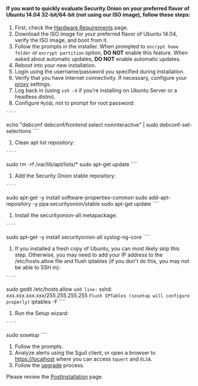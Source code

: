 #### If you want to quickly evaluate Security Onion on your preferred flavor of Ubuntu 14.04 32-bit/64-bit (not using our ISO image), follow these steps: ####
  1. First, check the [Hardware Requirements](Hardware) page.
  1. Download the ISO image for your preferred flavor of Ubuntu 14.04, verify the ISO image,  and boot from it.<br>
  1. Follow the prompts in the installer.  When prompted to `encrypt home folder` or `encrypt partition` option, **DO NOT** enable this feature.  When asked about automatic updates, **DO NOT** enable automatic updates.<br>
  1. Reboot into your new installation.<br>
  1. Login using the username/password you specified during installation.<br>
  1. Verify that you have Internet connectivity.  If necessary, configure your [proxy](Proxy) settings</a>.<br>
  1. Log back in (using `ssh -X` if you’re installing on Ubuntu Server or a headless distro).<br>
  1. Configure `MySQL` not to prompt for root password:<br>

    ````
echo "debconf debconf/frontend select noninteractive" | sudo debconf-set-selections
    ````
  1. Clean apt list repository:

    ````
sudo rm -rf /var/lib/apt/lists/*
sudo apt-get update
    ````
  1. Add the Security Onion stable repository:<br>

    ````
sudo apt-get -y install software-properties-common
sudo add-apt-repository -y ppa:securityonion/stable
sudo apt-get update
    ````
  1. Install the securityonion-all metapackage:<br>

    ````
sudo apt-get -y install securityonion-all syslog-ng-core
    ````
  1. If you installed a fresh copy of Ubuntu, you can most likely skip this step.  Otherwise, you may need to add your IP address to the /etc/hosts.allow file and flush iptables (if you don't do this, you may not be able to SSH in):<br>

    ````
sudo gedit /etc/hosts.allow 
    ````
add line:
    ````
sshd: xxx.xxx.xxx.xxx/255.255.255.255
    ````
Flush IPTables (sosetup will configure properly)
    ````
iptables -F
    ````

  1. Run the Setup wizard:<br>

    ````
sudo sosetup
    ````
  1. Follow the prompts.<br>
  1. Analyze alerts using the Sguil client, or open a browser to <a href='https://localhost'>https://localhost</a> where you can access `Squert` and `ELSA`.<br>
  1. Follow the [upgrade](Upgrade) process.

Please review the [PostInstallation](PostInstallation) page.
